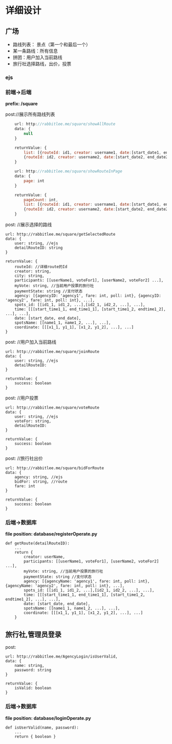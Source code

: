 # 详细设计

## 广场
+ 路线列表： 景点（第一个和最后一个）
+ 某一条路线：所有信息
+ 拼团：用户加入当前路线
+ 旅行社选择路线，出价，投票

### ejs

### 前端->后端
**prefix: /square**

post://展示所有路线列表

```javascript
    url: http://rabbitlee.me/square/showAllRoute
    data: {
        null
    }

    returnValue: {
        list: [{routeId: id1, creator: username1, date:[start_date1, end_date1], city: cityname1, spot: [start_spot1, end_spot1]},
        {routeId: id2, creator: username2, date:[start_date2, end_date2], city: cityname2, spot: [start_spot2, end_spot2]}, ...]
    }

    url: http://rabbitlee.me/square/showRouteInPage
    data: {
        page: int
    }

    returnValue: {
        pageCount: int,
        list: [{routeId: id1, creator: username1, date:[start_date1, end_date1], city: cityname1, spot: [start_spot1, end_spot1]},
        {routeId: id2, creator: username2, date:[start_date2, end_date2], city: cityname2, spot: [start_spot2, end_spot2]}, ...]
    }
```

post: //展示选择的路线  

    url: http://rabbitlee.me/square/getSelectedRoute
    data: {
        user: string, //ejs
        detailRouteID: string
    }

    returnValue: {
        routeId: //详细route的Id
        creator: string,
        city: string,
        participants: [[userName1, voteFor1], [userName2, voteFor2] ...],
        myVote: string, //当前用户投票的旅行社
        paymentState: string //支付状态
        agency: [{agencyID: 'agency1', fare: int, poll: int}, {agencyID: 'agency2', fare: int, poll: int}, ...],
        spots_id: [[id1_1, id1_2, ...],[id2_1, id2_2, ...], ...],
        time: [[[start_time1_1, end_time1_1], [start_time1_2, endtime1_2], ...], ...],
        date: [start_date, end_date],
        spotsName: [[name1_1, name1_2, ...], ...],
        coordinate: [[[x1_1, y1_1], [x1_2, y1_2], ...], ...]        
    }


post: //用户加入当前路线

    url: http://rabbitlee.me/square/joinRoute
    data: {
        user: string, //ejs
        detailRouteID:
    }

    returnValue: {
        success: boolean        
    }
post: //用户投票

    url: http://rabbitlee.me/square/voteRoute
    data: {
        user: string, //ejs
        voteFor: string,
        detailRouteID:
    }

    returnValue: {
        success: boolean        
    }

post: //旅行社出价

    url: http://rabbitlee.me/square/bidForRoute
    data: {
        agency: string, //ejs
        bidFor: string, //route
        fare: int
    }

    returnValue: {
        success: boolean        
    }

### 后端->数据库
**file position: database/registerOperate.py**

    def getRoute(detailRouteID):
        ...
        return {
            creator: userName,
            participants: [[userName1, voteFor1], [userName2, voteFor2] ...],
            myVote: string, //当前用户投票的旅行社
            paymentState: string //支付状态
            agency: [{agencyName: 'agency1', fare: int, poll: int}, {agencyName: 'agency2', fare: int, poll: int}, ...],
            spots_id: [[id1_1, id1_2, ...],[id2_1, id2_2, ...], ...],
            time: [[[start_time1_1, end_time1_1], [start_time1_2, endtime1_2], ...], ...],
            date: [start_date, end_date],
            spotsName: [[name1_1, name1_2, ...], ...],
            coordinate: [[[x1_1, y1_1], [x1_2, y1_2], ...], ...]
        }


## 旅行社,管理员登录
post:   

    url: http://rabbitlee.me/AgencyLogin/isUserValid,
    data: {
        name: string,
        password: string
    }

    returnValue: {
        isValid: boolean
    }

### 后端->数据库
**file position: database/loginOperate.py**  

    def isUserValid(name, password):
        ...
        return { boolean }

